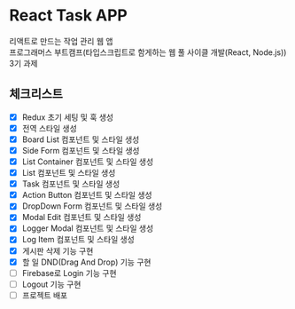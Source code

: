 # React Task APP

리액트로 만드는 작업 관리 웹 앱  
프로그래머스 부트캠프(타입스크립트로 함게하는 웹 풀 사이클 개발(React, Node.js)) 3기 과제

## 체크리스트

- [x] Redux 초기 세팅 및 훅 생성
- [x] 전역 스타일 생성
- [x] Board List 컴포넌트 및 스타일 생성
- [x] Side Form 컴포넌트 및 스타일 생성
- [x] List Container 컴포넌트 및 스타일 생성
- [x] List 컴포넌트 및 스타일 생성
- [x] Task 컴포넌트 및 스타일 생성
- [x] Action Button 컴포넌트 및 스타일 생성
- [x] DropDown Form 컴포넌트 및 스타일 생성
- [x] Modal Edit 컴포넌트 및 스타일 생성
- [x] Logger Modal 컴포넌트 및 스타일 생성
- [x] Log Item 컴포넌트 및 스타일 생성
- [x] 게시판 삭제 기능 구현
- [x] 할 일 DND(Drag And Drop) 기능 구현
- [ ] Firebase로 Login 기능 구현
- [ ] Logout 기능 구현
- [ ] 프로젝트 배포
